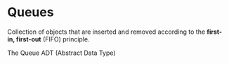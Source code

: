 # Queues
Collection of objects that are inserted and removed according to the **first-in, first-out** (FIFO) principle.

The Queue ADT (Abstract Data Type)